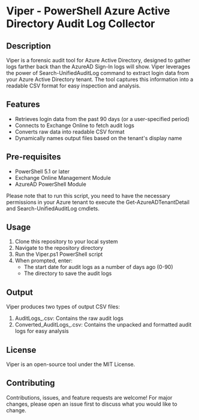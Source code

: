 ﻿# Viper - PowerShell Azure Active Directory Audit Log Collector

## Description

Viper is a forensic audit tool for Azure Active Directory, designed to gather logs farther back than the AzureAD Sign-In logs will show. Viper leverages the power of Search-UnifiedAuditLog command to extract login data from your Azure Active Directory tenant. The tool captures this information into a readable CSV format for easy inspection and analysis.

## Features

* Retrieves login data from the past 90 days (or a user-specified period)
* Connects to Exchange Online to fetch audit logs
* Converts raw data into readable CSV format
* Dynamically names output files based on the tenant's display name

## Pre-requisites

* PowerShell 5.1 or later
* Exchange Online Management Module
* AzureAD PowerShell Module

Please note that to run this script, you need to have the necessary permissions in your Azure tenant to execute the Get-AzureADTenantDetail and Search-UnifiedAuditLog cmdlets.

## Usage

1. Clone this repository to your local system
2. Navigate to the repository directory
3. Run the Viper.ps1 PowerShell script
4. When prompted, enter:
    * The start date for audit logs as a number of days ago (0-90)
    * The directory to save the audit logs

## Output

Viper produces two types of output CSV files:

1. AuditLogs_<TenantName>.csv: Contains the raw audit logs
2. Converted_AuditLogs_<TenantName>.csv: Contains the unpacked and formatted audit logs for easy analysis

## License

Viper is an open-source tool under the MIT License.

## Contributing

Contributions, issues, and feature requests are welcome! For major changes, please open an issue first to discuss what you would like to change.
